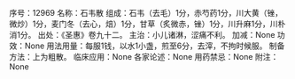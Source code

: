 序号：12969
名称：石韦散
组成：石韦（去毛）1分，赤芍药1分，川大黄（锉，微炒）1分，麦门冬（去心，焙）1分，甘草（炙微赤，锉）1分，川升麻1分，川朴消1分。
出处：《圣惠》卷九十二。
主治：小儿诸淋，涩痛不利。
加减：None
功效：None
用法用量：每服1钱，以水1小盏，煎至6分，去滓，不拘时候服。
制备方法：上为粗散。
临床应用：None
各家论述：None
用药禁忌：None
附注：None
